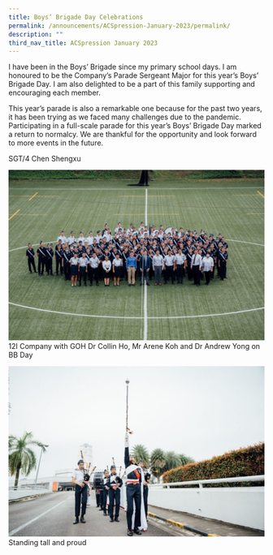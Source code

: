 ```yaml
---
title: Boys’ Brigade Day Celebrations
permalink: /announcements/ACSpression-January-2023/permalink/
description: ""
third_nav_title: ACSpression January 2023
---
```

I have been in the Boys’ Brigade since my primary school days. I am honoured to be the Company’s Parade Sergeant Major for this year’s Boys’ Brigade Day. I am also delighted to be a part of this family supporting and encouraging each member.

This year’s parade is also a remarkable one because for the past two years, it has been trying as we faced many challenges due to the pandemic. Participating in a full-scale parade for this year’s Boys’ Brigade Day marked a return to normalcy. We are thankful for the opportunity and look forward to more events in the future.

SGT/4 Chen Shengxu

![](/images/ACSpression/Picture3-1-1024x682.jpg)  
12I Company with GOH Dr Collin Ho, Mr Arene Koh and Dr Andrew Yong on BB Day

![](/images/ACSpression/Picture4-1-1024x682.jpg)  
Standing tall and proud
